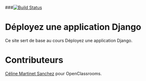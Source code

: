 ###[![Build Status](https://app.travis-ci.com/AbdelMfossa/deployez_une_application_django.svg?branch=master)](https://app.travis-ci.com/AbdelMfossadeployez_une_application_django)

# Déployez une application Django

Ce site sert de base au cours Déployez une application Django. 

# Contributeurs

[Céline Martinet Sanchez](https://github.com/celine-m-s) pour OpenClassrooms.
